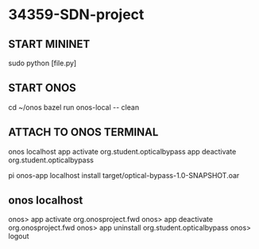 # 34359-SDN-project

## START MININET
sudo python [file.py]

## START ONOS
cd ~/onos
bazel run onos-local -- clean

## ATTACH TO ONOS TERMINAL
onos localhost
app activate org.student.opticalbypass
app deactivate org.student.opticalbypass 

pi
onos-app localhost install target/optical-bypass-1.0-SNAPSHOT.oar 


## onos localhost
onos> app activate org.onosproject.fwd
onos> app deactivate org.onosproject.fwd
onos> app uninstall org.student.opticalbypass
onos> logout

